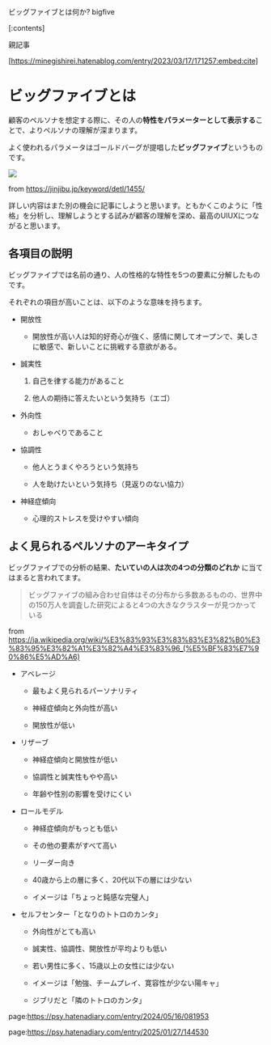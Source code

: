 ビッグファイブとは何か?
bigfive




[:contents]



親記事



[https://minegishirei.hatenablog.com/entry/2023/03/17/171257:embed:cite]








# ビッグファイブとは



顧客のペルソナを想定する際に、その人の**特性をパラメーターとして表示する**ことで、よりペルソナの理解が深まります。



よく使われるパラメータはゴールドバーグが提唱した**ビッグファイブ**というものです。



<img src="https://motose-shinrishi.com/wp-content/uploads/2022/03/exam1-80.jpg">



from https://jinjibu.jp/keyword/detl/1455/



詳しい内容はまた別の機会に記事にしようと思います。ともかくこのように「性格」を分析し、理解しようとする試みが顧客の理解を深め、最高のUIUXにつながると思います。





## 各項目の説明



ビッグファイブでは名前の通り、人の性格的な特性を5つの要素に分解したものです。

それぞれの項目が高いことは、以下のような意味を持ちます。



- 開放性

  - 開放性が高い人は知的好奇心が強く、感情に関してオープンで、美しさに敏感で、新しいことに挑戦する意欲がある。

- 誠実性

  1. 自己を律する能力があること

  2. 他人の期待に答えたいという気持ち（エゴ）

- 外向性

  - おしゃべりであること

- 協調性

  - 他人とうまくやろうという気持ち

  - 人を助けたいという気持ち（見返りのない協力）

- 神経症傾向

  - 心理的ストレスを受けやすい傾向






## よく見られるペルソナのアーキタイプ



ビッグファイブでの分析の結果、**たいていの人は次の4つの分類のどれか** に当てはまると言われてます。



> ビッグファイブの組み合わせ自体はその分布から多数あるものの、世界中の150万人を調査した研究によると4つの大きなクラスターが見つかっている



from https://ja.wikipedia.org/wiki/%E3%83%93%E3%83%83%E3%82%B0%E3%83%95%E3%82%A1%E3%82%A4%E3%83%96_(%E5%BF%83%E7%90%86%E5%AD%A6)





- アベレージ

    - 最もよく見られるパーソナリティ

    - 神経症傾向と外向性が高い

    - 開放性が低い





- リザーブ

    - 神経症傾向と開放性が低い

    - 協調性と誠実性もやや高い

    - 年齢や性別の影響を受けにくい





- ロールモデル

    - 神経症傾向がもっとも低い

    - その他の要素がすべて高い

    - リーダー向き

    - 40歳から上の層に多く、20代以下の層には少ない

    - イメージは「ちょっと鈍感な完璧人」





- セルフセンター「となりのトトロのカンタ」

    - 外向性がとても高い

    - 誠実性、協調性、開放性が平均よりも低い

    - 若い男性に多く、15歳以上の女性には少ない

    - イメージは「勉強、チームプレイ、寛容性が少ない陽キャ」

    - ジブリだと「隣のトトロのカンタ」

page:https://psy.hatenadiary.com/entry/2024/05/16/081953

page:https://psy.hatenadiary.com/entry/2025/01/27/144530
